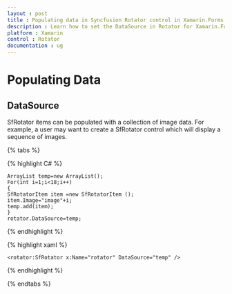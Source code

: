 ```yaml
---
layout : post
title : Populating data in Syncfusion Rotator control in Xamarin.Forms.
description : Learn how to set the DataSource in Rotator for Xamarin.Forms.
platform : Xamarin
control : Rotator 
documentation : ug
---
```


# Populating Data

## DataSource

SfRotator items can be populated with a collection of image data. For example, a user may want to create a SfRotator control which will display a sequence of images.

{% tabs %}

{% highlight C# %}

	ArrayList temp=new ArrayList();
	For(int i=1;i<18;i++)
	{
	SfRotatorItem item =new SfRotatorItem ();
	item.Image="image"+i;
	temp.add(item);
	}
	rotator.DataSource=temp;

{% endhighlight %}


{% highlight xaml %}

	<rotator:SfRotator x:Name="rotator" DataSource="temp" />
	
{% endhighlight %}

{% endtabs %}